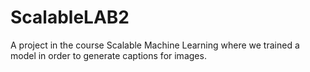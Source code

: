 # ScalableLAB2

A project in the course Scalable Machine Learning where we trained a model in order to generate captions for images.
